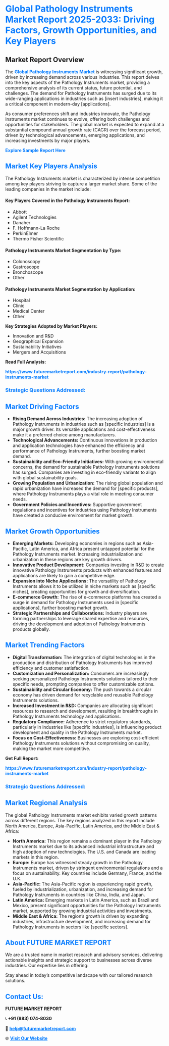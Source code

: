 <h1 style="color: #007BFF;">Global Pathology Instruments Market Report 2025-2033: Driving Factors, Growth Opportunities, and Key Players</h1>

<section id="overview">
<h2>Market Report Overview</h2>
<p>The <a href="https://www.futuremarketreport.com/industry-report/pathology-instruments-market" style="color: #007BFF; text-decoration: none;"><strong>Global Pathology Instruments Market</strong></a> is witnessing significant growth, driven by increasing demand across various industries. This report delves into the key aspects of the Pathology Instruments market, providing a comprehensive analysis of its current status, future potential, and challenges. The demand for Pathology Instruments has surged due to its wide-ranging applications in industries such as [insert industries], making it a critical component in modern-day [applications].</p>
<p>As consumer preferences shift and industries innovate, the Pathology Instruments market continues to evolve, offering both challenges and opportunities for stakeholders. The global market is expected to expand at a substantial compound annual growth rate (CAGR) over the forecast period, driven by technological advancements, emerging applications, and increasing investments by major players.</p>
</section>

<section id="overview">
<p><a href="https://www.futuremarketreport.com/request-sample/reportId=50891" style="color: #007BFF; text-decoration: none;"><strong>Explore Sample Report Here</strong></a></p>
</section>

<section id="key-players">
<h2 style="color: #007BFF;">Market Key Players Analysis</h2>
<p>The Pathology Instruments market is characterized by intense competition among key players striving to capture a larger market share. Some of the leading companies in the market include:</p>
<h4>Key Players Covered in the Pathology Instruments Report:</h4>
<ul><li>Abbott</li><li>Agilent Technologies</li><li>Danaher</li><li>F. Hoffmann-La Roche</li><li>PerkinElmer</li><li>Thermo Fisher Scientific</li></ul>
<h4>Pathology Instruments Market Segmentation by Type:</h4>
<ul><li>Colonoscopy</li><li>Gastroscope</li><li>Bronchoscope</li><li>Other</li></ul>

<h4>Pathology Instruments Market Segmentation by Application:</h4>
<ul><li>Hospital</li><li>Clinic</li><li>Medical Center</li><li>Other</li></ul>
<p><strong>Key Strategies Adopted by Market Players:</strong></p>
<ul>
<li>Innovation and R&D</li>
<li>Geographical Expansion</li>
<li>Sustainability Initiatives</li>
<li>Mergers and Acquisitions</li>
</ul>
</section>

<section>
<p><strong>Read Full Analysis: </strong></p><a href="https://www.futuremarketreport.com/industry-report/pathology-instruments-market" style="color: #007BFF; text-decoration: none;"><strong>https://www.futuremarketreport.com/industry-report/pathology-instruments-market</strong></a>
<h3 style="color: #007BFF;">Strategic Questions Addressed:</h3>
</section>

<section id="driving-factors">
<h2 style="color: #007BFF;">Market Driving Factors</h2>
<ul>
<li><strong>Rising Demand Across Industries:</strong> The increasing adoption of Pathology Instruments in industries such as [specific industries] is a major growth driver. Its versatile applications and cost-effectiveness make it a preferred choice among manufacturers.</li>
<li><strong>Technological Advancements:</strong> Continuous innovations in production and application technologies have enhanced the efficiency and performance of Pathology Instruments, further boosting market demand.</li>
<li><strong>Sustainability and Eco-Friendly Initiatives:</strong> With growing environmental concerns, the demand for sustainable Pathology Instruments solutions has surged. Companies are investing in eco-friendly variants to align with global sustainability goals.</li>
<li><strong>Growing Population and Urbanization:</strong> The rising global population and rapid urbanization have increased the demand for [specific products], where Pathology Instruments plays a vital role in meeting consumer needs.</li>
<li><strong>Government Policies and Incentives:</strong> Supportive government regulations and incentives for industries using Pathology Instruments have created a conducive environment for market growth.</li>
</ul>
</section>

<section id="growth-opportunities">
<h2 style="color: #007BFF;">Market Growth Opportunities</h2>
<ul>
<li><strong>Emerging Markets:</strong> Developing economies in regions such as Asia-Pacific, Latin America, and Africa present untapped potential for the Pathology Instruments market. Increasing industrialization and urbanization in these regions are key growth drivers.</li>
<li><strong>Innovative Product Development:</strong> Companies investing in R&D to create innovative Pathology Instruments products with enhanced features and applications are likely to gain a competitive edge.</li>
<li><strong>Expansion into Niche Applications:</strong> The versatility of Pathology Instruments allows it to be utilized in niche markets such as [specific niches], creating opportunities for growth and diversification.</li>
<li><strong>E-commerce Growth:</strong> The rise of e-commerce platforms has created a surge in demand for Pathology Instruments used in [specific applications], further boosting market growth.</li>
<li><strong>Strategic Partnerships and Collaborations:</strong> Industry players are forming partnerships to leverage shared expertise and resources, driving the development and adoption of Pathology Instruments products globally.</li>
</ul>
</section>

<section id="trending-factors">
<h2 style="color: #007BFF;">Market Trending Factors</h2>
<ul>
<li><strong>Digital Transformation:</strong> The integration of digital technologies in the production and distribution of Pathology Instruments has improved efficiency and customer satisfaction.</li>
<li><strong>Customization and Personalization:</strong> Consumers are increasingly seeking personalized Pathology Instruments solutions tailored to their specific needs, prompting companies to offer customizable options.</li>
<li><strong>Sustainability and Circular Economy:</strong> The push towards a circular economy has driven demand for recyclable and reusable Pathology Instruments solutions.</li>
<li><strong>Increased Investment in R&D:</strong> Companies are allocating significant resources to research and development, resulting in breakthroughs in Pathology Instruments technology and applications.</li>
<li><strong>Regulatory Compliance:</strong> Adherence to strict regulatory standards, particularly in industries like [specific industries], is influencing product development and quality in the Pathology Instruments market.</li>
<li><strong>Focus on Cost-Effectiveness:</strong> Businesses are exploring cost-efficient Pathology Instruments solutions without compromising on quality, making the market more competitive.</li>
</ul>
</section>

<section>
<p><strong>Get Full Report: </strong></p><a href="https://www.futuremarketreport.com/industry-report/pathology-instruments-market" style="color: #007BFF; text-decoration: none;"><strong>https://www.futuremarketreport.com/industry-report/pathology-instruments-market</strong></a>
<h3 style="color: #007BFF;">Strategic Questions Addressed:</h3>
</section>


<section id="regional-analysis">
<h2 style="color: #007BFF;">Market Regional Analysis</h2>
<p>The global Pathology Instruments market exhibits varied growth patterns across different regions. The key regions analyzed in this report include North America, Europe, Asia-Pacific, Latin America, and the Middle East & Africa:</p>
<ul>
<li><strong>North America:</strong> This region remains a dominant player in the Pathology Instruments market due to its advanced industrial infrastructure and high adoption of new technologies. The U.S. and Canada are leading markets in this region.</li>
<li><strong>Europe:</strong> Europe has witnessed steady growth in the Pathology Instruments market, driven by stringent environmental regulations and a focus on sustainability. Key countries include Germany, France, and the U.K.</li>
<li><strong>Asia-Pacific:</strong> The Asia-Pacific region is experiencing rapid growth, fueled by industrialization, urbanization, and increasing demand for Pathology Instruments in countries like China, India, and Japan.</li>
<li><strong>Latin America:</strong> Emerging markets in Latin America, such as Brazil and Mexico, present significant opportunities for the Pathology Instruments market, supported by growing industrial activities and investments.</li>
<li><strong>Middle East & Africa:</strong> The region’s growth is driven by expanding industries, infrastructure development, and increasing demand for Pathology Instruments in sectors like [specific sectors].</li>
</ul>
</section>

<footer>
<h2 style="color: #007BFF;">About FUTURE MARKET REPORT</h2>
<p>We are a trusted name in market research and advisory services, delivering actionable insights and strategic support to businesses across diverse industries. Our expertise lies in offering:</p>

<p>Stay ahead in today’s competitive landscape with our tailored research solutions.</p>

<h2 style="color: #007BFF;">Contact Us:</h2>
<p><strong>FUTURE MARKET REPORT</strong></p>
<p>📞 <strong>+91 (883) 074-8030</strong></p>
<p>📧 <strong><a href="mailto:help@futuremarketreport.com" style="color: #007BFF;">help@futuremarketreport.com</a></strong></p>
<p>🌐 <strong><a href="https://www.futuremarketreport.com/" style="color: #007BFF;">Visit Our Website</a></strong></p>
</footer>